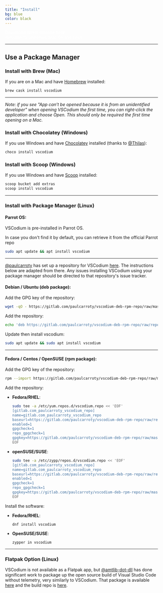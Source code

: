 ```yaml
---
title: "Install"
bg: blue
color: black
---
```


<div class="link-button">
<a href="https://github.com/VSCodium/vscodium/releases" style="color: white;text-decoration:none;">
<b>Download latest release here</b><br>
<font size="-1">Available for Windows, Mac OS and Linux</font>
</a>
</div>

---

## Use a Package Manager

### Install with Brew (Mac)
If you are on a Mac and have [Homebrew](https://brew.sh/) installed:
```bash
brew cask install vscodium
```

---

_Note: if you see "App can’t be opened because it is from an unidentified developer" when opening VSCodium the first time, you can right-click the application and choose Open. This should only be required the first time opening on a Mac._

### Install with Chocolatey (Windows)
If you use Windows and have [Chocolatey](https://chocolatey.org) installed (thanks to [@Thilas](https://github.com/Thilas)):
```bash
choco install vscodium
```

### <a id="install-with-scoop"></a>Install with Scoop (Windows)
If you use Windows and have [Scoop](https://scoop.sh/) installed:
```bash
scoop bucket add extras
scoop install vscodium
```

---

### Install with Package Manager (Linux)


#### Parrot OS:

VSCodium is pre-installed in Parrot OS.

In case you don't find it by default, you can retrieve it from the official Parrot repo

```bash
sudo apt update && apt install vscodium
```

---

[@paulcarroty](https://github.com/paulcarroty) has set up a repository for VSCodium [here](https://gitlab.com/paulcarroty/vscodium-deb-rpm-repo). The instructions below are adapted from there. Any issues installing VSCodium using your package manager should be directed to that repository's issue tracker.

#### Debian / Ubuntu (deb package):
Add the GPG key of the repository:
```bash
wget -qO - https://gitlab.com/paulcarroty/vscodium-deb-rpm-repo/raw/master/pub.gpg | sudo apt-key add -
```
 
Add the repository:
```bash
echo 'deb https://gitlab.com/paulcarroty/vscodium-deb-rpm-repo/raw/repos/debs/ vscodium main' | sudo tee --append /etc/apt/sources.list.d/vscodium.list
```

Update then install vscodium:
```bash
sudo apt update && sudo apt install vscodium
```


---


#### Fedora / Centos / OpenSUSE (rpm package):

Add the GPG key of the repository:

```bash
rpm --import https://gitlab.com/paulcarroty/vscodium-deb-rpm-repo/raw/master/pub.gpg
```

Add the repository:

- **Fedora/RHEL**:
  ```bash
  sudo tee -a /etc/yum.repos.d/vscodium.repo << 'EOF'
  [gitlab.com_paulcarroty_vscodium_repo]
  name=gitlab.com_paulcarroty_vscodium_repo
  baseurl=https://gitlab.com/paulcarroty/vscodium-deb-rpm-repo/raw/repos/rpms/
  enabled=1
  gpgcheck=1
  repo_gpgcheck=1
  gpgkey=https://gitlab.com/paulcarroty/vscodium-deb-rpm-repo/raw/master/pub.gpg
  EOF
  ```

- **openSUSE/SUSE**:
  ```bash
  sudo tee -a /etc/zypp/repos.d/vscodium.repo << 'EOF'
  [gitlab.com_paulcarroty_vscodium_repo]
  name=gitlab.com_paulcarroty_vscodium_repo
  baseurl=https://gitlab.com/paulcarroty/vscodium-deb-rpm-repo/raw/repos/rpms/
  enabled=1
  gpgcheck=1
  repo_gpgcheck=1
  gpgkey=https://gitlab.com/paulcarroty/vscodium-deb-rpm-repo/raw/master/pub.gpg
  EOF
  ```


Install the software:


- **Fedora/RHEL**:
  ```
  dnf install vscodium
  ```
- **OpenSUSE/SUSE**:
  ```
  zypper in vscodium
  ```


---


### <a id="flatpak"></a>Flatpak Option (Linux)
VSCodium is not available as a Flatpak app, but [@amtlib-dot-dll](https://github.com/amtlib-dot-dll) has done significant work to package up the open source build of Visual Studio Code without telemetry, very similarly to VSCodium. That package is available [here](https://flathub.org/apps/details/com.visualstudio.code.oss) and the build repo is [here](https://github.com/flathub/com.visualstudio.code.oss).
